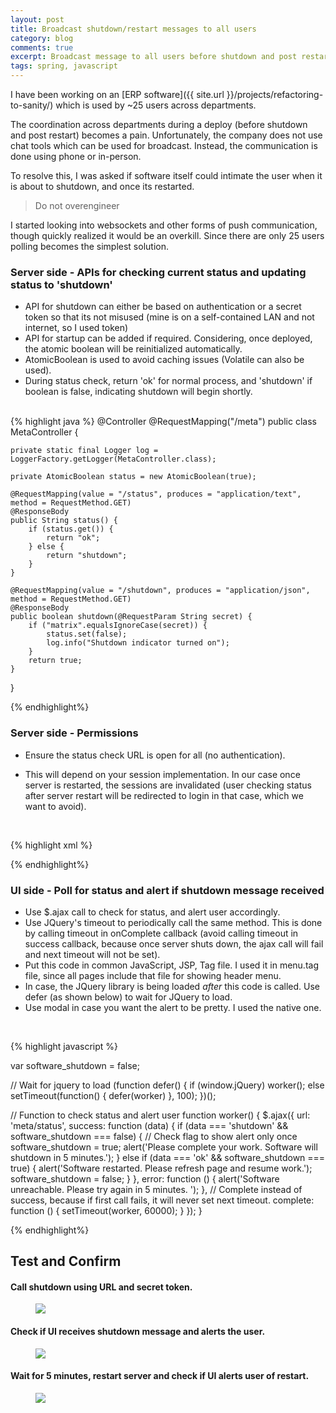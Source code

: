 ```yaml
---
layout: post
title: Broadcast shutdown/restart messages to all users
category: blog
comments: true
excerpt: Broadcast message to all users before shutdown and post restart (Spring, JSP and JQuery) 
tags: spring, javascript
---
```


I have been working on an [ERP software]({{ site.url }}/projects/refactoring-to-sanity/) which is used by ~25 users across departments. 

The coordination across departments during a deploy (before shutdown and post restart) becomes a pain. 
Unfortunately, the company does not use chat tools which can be used for broadcast. 
Instead, the communication is done using phone or in-person.
 
To resolve this, I was asked if software itself could intimate the user when it is about to shutdown, and once its restarted.  

> Do not overengineer

I started looking into websockets and other forms of push communication, though quickly realized it would be an overkill. 
Since there are only 25 users polling becomes the simplest solution. 


### Server side - APIs for checking current status and updating status to 'shutdown'

- API for shutdown can either be based on authentication or a secret token so that its not misused (mine is on a self-contained LAN and not internet, so I used token)    
- API for startup can be added if required. Considering, once deployed, the atomic boolean will be reinitialized automatically.  
- AtomicBoolean is used to avoid caching issues (Volatile can also be used).  
- During status check, return 'ok' for normal process, and 'shutdown' if boolean is false, indicating shutdown will begin shortly.    

<br>
{% highlight java %}
@Controller
@RequestMapping("/meta")
public class MetaController {
	
	private static final Logger log = LoggerFactory.getLogger(MetaController.class);
	
	private AtomicBoolean status = new AtomicBoolean(true);
	
	@RequestMapping(value = "/status", produces = "application/text", method = RequestMethod.GET)
	@ResponseBody
	public String status() {
		if (status.get()) {
			return "ok";
		} else {
			return "shutdown";
		}
	}

	@RequestMapping(value = "/shutdown", produces = "application/json", method = RequestMethod.GET)
	@ResponseBody
	public boolean shutdown(@RequestParam String secret) {
		if ("matrix".equalsIgnoreCase(secret)) {
			status.set(false);
			log.info("Shutdown indicator turned on");
		}
		return true;
	}
}

{% endhighlight%}

### Server side - Permissions

- Ensure the status check URL is open for all (no authentication).   
- This will depend on your session implementation. In our case once server is restarted, the sessions are invalidated (user checking status after server restart will be redirected to login in that case, which we want to avoid).

  <br>
{% highlight xml %}

<http auto-config="true" use-expressions="true">
	<intercept-url pattern="/login*" access="permitAll" />
    <intercept-url pattern="/meta/status" access="permitAll" />  <!-- Add this line -->
    <intercept-url pattern="/**" access="isAuthenticated()" />
    <form-login login-page="/login" default-target-url="/welcome" authentication-failure-url="/loginfailed" />
</http>

{% endhighlight%}


### UI side - Poll for status and alert if shutdown message received

- Use $.ajax call to check for status, and alert user accordingly.  
- Use JQuery's timeout to periodically call the same method. This is done by calling timeout in onComplete callback (avoid calling timeout in success callback, because once server shuts down, the ajax call will fail and next timeout will not be set).  
- Put this code in common JavaScript, JSP, Tag file. I used it in menu.tag file, since all pages include that file for showing header menu.  
- In case, the JQuery library is being loaded *after* this code is called. Use defer (as shown below) to wait for JQuery to load.
- Use modal in case you want the alert to be pretty. I used the native one. 

<br>

{% highlight javascript %}

var software_shutdown = false;
    
// Wait for jquery to load
(function defer() {
    if (window.jQuery)
        worker();
    else
        setTimeout(function() { defer(worker) }, 100);
})();

// Function to check status and alert user
function worker() {
    $.ajax({
        url: 'meta/status',
        success: function (data) {
            if (data === 'shutdown' && software_shutdown === false) { // Check flag to show alert only once
                software_shutdown = true;
                alert('Please complete your work. Software will shutdown in 5 minutes.');
            } else if (data === 'ok' && software_shutdown === true) {
                alert('Software restarted. Please refresh page and resume work.');
                software_shutdown = false;
            }
        },
        error: function () {
            alert('Software unreachable. Please try again in 5 minutes. ');
        },
        // Complete instead of success, because if first call fails, it will never set next timeout.
        complete: function () {
            setTimeout(worker, 60000);
        }
    });
}

{% endhighlight%}


## Test and Confirm 


#### Call shutdown using URL and secret token.
<figure>
 <a href="{{ site.url }}/images/blog/broadcast/shutdown.png"><img src="{{ site.url }}/images/blog/broadcast/shutdown.png"></a>
</figure>

#### Check if UI receives shutdown message and alerts the user.
<figure>
 <a href="{{ site.url }}/images/blog/broadcast/ui-shutdown.png"><img src="{{ site.url }}/images/blog/broadcast/ui-shutdown.png"></a>
</figure>

#### Wait for 5 minutes, restart server and check if UI alerts user of restart.
<figure>
 <a href="{{ site.url }}/images/blog/broadcast/ui-restart.png"><img src="{{ site.url }}/images/blog/broadcast/ui-restart.png"></a>
</figure>

